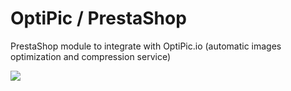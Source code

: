 # OptiPic / PrestaShop

PrestaShop module to integrate with OptiPic.io (automatic images optimization and compression service)

[<img src="https://optipic.io/images/download-button-w200.png"/>](https://github.com/optipic-io/optipic-prestashop/releases/download/v1.19.1/optipic-prestashop-v1.19.1.zip)
